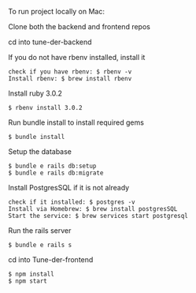 

To run project locally on Mac:

Clone both the backend and frontend repos

cd into tune-der-backend

If you do not have rbenv installed, install it

    check if you have rbenv: $ rbenv -v
    Install rbenv: $ brew install rbenv
    
Install ruby 3.0.2

    $ rbenv install 3.0.2

Run bundle install to install required gems

    $ bundle install
    
Setup the database

    $ bundle e rails db:setup
    $ bundle e rails db:migrate
    
Install PostgresSQL if it is not already

    check if it installed: $ postgres -v
    Install via Homebrew: $ brew install postgresSQL
    Start the service: $ brew services start postgresql
 
Run the rails server

    $ bundle e rails s
    
cd into Tune-der-frontend

    $ npm install
    $ npm start
    
    


    

    
  


